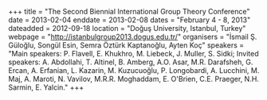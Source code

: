 +++
title = "The Second Biennial International Group Theory Conference"
date = 2013-02-04
enddate = 2013-02-08
dates = "February 4 - 8, 2013"
dateadded = 2012-09-18
location = "Doğuş University, Istanbul, Turkey"
webpage = "http://istanbulgroup2013.dogus.edu.tr/"
organisers = "İsmail Ş. Güloğlu, Songül Esin, Semra Öztürk Kaptanoğlu, Ayten Koç"
speakers = "Main speakers: P. Flavell, E. Khukhro, M. Liebeck, J. Muller, S. Sidki; Invited speakers: A. Abdollahi, T. Altinel, B. Amberg, A.O. Asar, M.R. Darafsheh, G. Ercan, A. Erfanian,  L. Kazarin, M. Kuzucuoğlu, P. Longobardi, A. Lucchini, M. Maj, A. Maroti, N. Vavilov, M.R.R. Moghaddam, E. O'Brien, C.E. Praeger, N.H. Sarmin, E. Yalcin."
+++
